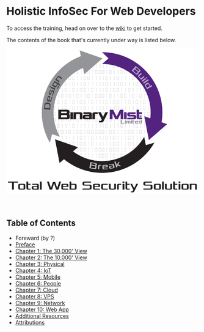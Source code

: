 # Holistic InfoSec For Web Developers

To access the training, head on over to the [wiki](https://github.com/binarymist/HolisticInfoSec-For-WebDevelopers/wiki/BinaryMist-Approach-To-Threat-Modelling) to get started.

The contents of the book that's currently under way is listed below.

[![BinaryMist Limited](manuscript/images/BM-DesignBuildBreak.png)](http://binarymist.net/)

<br>

## Table of Contents

* Foreward (by ?)
* [Preface](manuscript/preface.md)
* [Chapter 1: The 30,000' View](manuscript/ch01.md)
* [Chapter 2: The 10,000' View](manuscript/ch02.md)
* [Chapter 3: Physical](manuscript/ch03.md)
* [Chapter 4: IoT](manuscript/ch04.md)
* [Chapter 5: Mobile](manuscript/ch05.md)
* [Chapter 6: People](manuscript/ch06.md)
* [Chapter 7: Cloud](manuscript/ch07.md)
* [Chapter 8: VPS](manuscript/ch08.md)
* [Chapter 9: Network](manuscript/ch09.md)
* [Chapter 10: Web App](manuscript/ch10.md)
* [Additional Resources](manuscript/additional-resources.md)
* [Attributions](manuscript/attributions.md)


